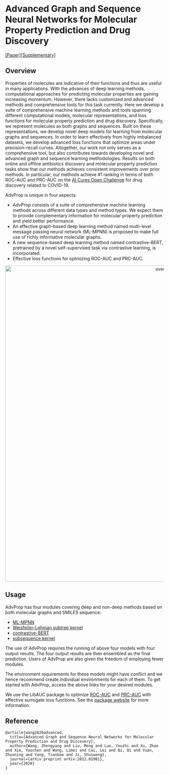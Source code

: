 # Advanced Graph and Sequence Neural Networks for Molecular Property Prediction and Drug Discovery
[[Paper]](https://arxiv.org/abs/2012.01981)[[Supplementary]](https://documentcloud.adobe.com/link/track?uri=urn:aaid:scds:US:d0ca85d1-c6f9-428b-ae2b-c3bf3257196d#pageNum=1)

## Overview

Properties of molecules are indicative of their functions and thus are useful in many applications. With the advances of deep learning methods, computational approaches for predicting molecular properties are gaining increasing momentum. However, there lacks customized and advanced methods and comprehensive tools for this task currently. Here we develop a suite of comprehensive machine learning methods and tools spanning different computational models, molecular representations, and loss functions for molecular property prediction and drug discovery. Specifically, we represent molecules as both graphs and sequences. Built on these
representations, we develop novel deep models for learning from molecular graphs and sequences. In order to learn effectively from highly imbalanced datasets, we develop advanced loss functions that optimize areas under precision-recall curves. Altogether, our work not only serves as a comprehensive tool, but also contributes towards developing novel and advanced graph and sequence learning methodologies. Results on both online and offline antibiotics discovery and molecular property prediction tasks show that our methods achieves consistent improvements over prior methods. In particular, our methods achieve \#1 ranking in terms of both ROC-AUC and PRC-AUC on the [AI Cures Open Challenge](https://www.aicures.mit.edu/tasks) for drug discovery related to COVID-19.

AdvProp is unique in four aspects:

* AdvProp consists of a suite of comprehensive machine learning methods across different data types and method types. We expect them to provide complementary information for molecular property prediction and yield better performance. 
* An effective graph-based deep learning method named multi-level message passing neural network (ML-MPNN) is proposed to make full use of richly informative molecular graphs.
* A new sequence-based deep learning method named contrastive-BERT, pretrained by a novel self-supervised task via contrastive learning, is incorporated.
* Effective loss functions for optmizing ROC-AUC and PRC-AUC.

<p align="center">
<img src="https://github.com/divelab/MoleculeX/blob/master/imgs/overview.png" width="1000" class="center" alt="overview"/>
    <br/>
</p>

## Usage

AdvProp has four modules covering deep and non-deep methods based on both molecular graphs and SMILES sequence:
* [ML-MPNN](graph)
* [Weisfeiler-Lehman subtree kernel](kernels)
* [contrastive-BERT](sequence)
* [subsequence kernel](kernels)

The use of AdvProp requires the running of above four models with four output results. The four output results are then ensembled as the final prediction. Users of AdvProp are also given the freedom of employing fewer modules.

The environment requirements for these models might have conflict and we hence recommend create individual environments for each of them. To get started with AdvProp, access the above links for your desired modules.

We use the LibAUC package to optimize [ROC-AUC](https://arxiv.org/abs/2012.03173) and [PRC-AUC](https://arxiv.org/abs/2104.08736) with effective surrogate loss functions. See the [package website](https://libauc.org/) for more information.

## Reference
```
@article{wang2020advanced,
  title={Advanced Graph and Sequence Neural Networks for Molecular Property Prediction and Drug Discovery},
  author={Wang, Zhengyang and Liu, Meng and Luo, Youzhi and Xu, Zhao and Xie, Yaochen and Wang, Limei and Cai, Lei and Qi, Qi and Yuan, Zhuoning and Yang, Tianbao and Ji, Shuiwang},
  journal={arXiv preprint arXiv:2012.01981},
  year={2020}
}
```

